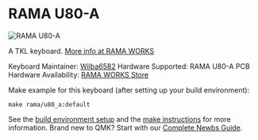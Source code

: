 # RAMA U80-A

![RAMA U80-A](https://something.com/something.jpg)

A TKL keyboard. [More info at RAMA WORKS](https://rama.works/#/tkl-a/)

Keyboard Maintainer: [Wilba6582](https://github.com/Wilba6582)
Hardware Supported: RAMA U80-A PCB
Hardware Availability: [RAMA WORKS Store](https://ramaworks.store/)

Make example for this keyboard (after setting up your build environment):

    make rama/u80_a:default

See the [build environment setup](https://docs.qmk.fm/#/getting_started_build_tools) and the [make instructions](https://docs.qmk.fm/#/getting_started_make_guide) for more information. Brand new to QMK? Start with our [Complete Newbs Guide](https://docs.qmk.fm/#/newbs).